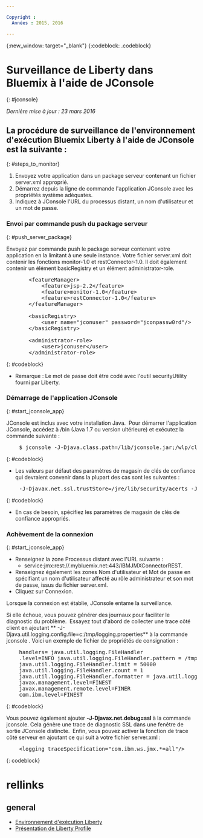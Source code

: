 ```yaml
---

Copyright :
  Années : 2015, 2016

---
```


{:new_window: target="_blank"}
{:codeblock: .codeblock}

# Surveillance de Liberty dans Bluemix à l'aide de JConsole
{: #jconsole}

*Dernière mise à jour : 23 mars 2016*

## La procédure de surveillance de l'environnement d'exécution Bluemix Liberty à l'aide de JConsole est la suivante :
{: #steps_to_monitor}

1. Envoyez votre application dans un package serveur contenant un fichier server.xml approprié. 
2. Démarrez depuis la ligne de commande l'application JConsole avec les propriétés système adéquates. 
3. Indiquez à JConsole l'URL du processus distant, un nom d'utilisateur et un mot de passe. 

### Envoi par commande push du package serveur
{: #push_server_package}

Envoyez par commande push le package serveur contenant votre application en la limitant à une seule instance. Votre fichier server.xml doit contenir les fonctions monitor-1.0 et restConnector-1.0.
Il doit également contenir un élément basicRegistry et un élément administrator-role. 
<pre>
       &lt;featureManager&gt;
    	   &lt;feature&gt;jsp-2.2&lt;/feature&gt;
    	   &lt;feature&gt;monitor-1.0&lt;/feature&gt;
    	   &lt;feature&gt;restConnector-1.0&lt;/feature&gt;
       &lt;/featureManager&gt;

       &lt;basicRegistry&gt;
    	   &lt;user name="jconuser" password="jconpassw0rd"/&gt;
       &lt;/basicRegistry&gt;

       &lt;administrator-role&gt;
    	   &lt;user&gt;jconuser&lt;/user&gt;
       &lt;/administrator-role&gt;
</pre>
{: #codeblock}

   * Remarque : Le mot de passe doit être codé avec l'outil securityUtility fourni par Liberty.

### Démarrage de l'application JConsole
{: #start_jconsole_app}

JConsole est inclus avec votre installation Java.   Pour démarrer l'application JConsole, accédez à <java-home>/bin (Java 1.7 ou version ultérieure) et exécutez la commande suivante :
<pre>
    $ jconsole -J-Djava.class.path=<java-home>/lib/jconsole.jar;<liberty-home>/wlp/clients/restConnector.jar
</pre>
{: #codeblock}

  * Les valeurs par défaut des paramètres de magasin de clés de confiance qui devraient convenir dans la plupart des cas sont les suivantes :
<pre>
    -J-Djavax.net.ssl.trustStore=<java-home>/jre/lib/security/acerts -J-Djavax.net.ssl.trustStorePassword=changeit -J-Djavax.net.ssl.trustStoreType=jks
</pre>
{: #codeblock}
  * En cas de besoin, spécifiez les paramètres de magasin de clés de confiance appropriés.

### Achèvement de la connexion
{: #start_jconsole_app}
  * Renseignez la zone Processus distant avec l'URL suivante :    
    * service:jmx:rest://<appName>.mybluemix.net:443/IBMJMXConnectorREST.  
  *  Renseignez également les zones Nom d'utilisateur et Mot de passe en spécifiant un nom d'utilisateur affecté au rôle administrateur et son mot de passe, issus du fichier server.xml. 
  * Cliquez sur Connexion.

Lorsque la connexion est établie, JConsole entame la surveillance.

Si elle échoue, vous pouvez générer des journaux pour faciliter le diagnostic du problème.   Essayez tout d'abord de collecter une trace côté client en ajoutant ** -J-Djava.util.logging.config.file=c:/tmp/logging.properties** à la commande jconsole .
Voici un exemple de fichier de propriétés de consignation : 

<pre>
    handlers= java.util.logging.FileHandler
    .level=INFO java.util.logging.FileHandler.pattern = /tmp/jmxtrace.log
    java.util.logging.FileHandler.limit = 50000
    java.util.logging.FileHandler.count = 1
    java.util.logging.FileHandler.formatter = java.util.logging.SimpleFormatter
    javax.management.level=FINEST
    javax.management.remote.level=FINER
    com.ibm.level=FINEST
</pre>
{: #codeblock}

Vous pouvez également ajouter <b>&dash;J&dash;Djavax.net.debug=ssl</b> à la commande jconsole. Cela génère une trace de diagnostic SSL dans une fenêtre de sortie JConsole distincte.   Enfin, vous pouvez activer la fonction de trace côté serveur en ajoutant ce qui suit à votre fichier server.xml : 
<pre>
    &lt;logging traceSpecification="com.ibm.ws.jmx.&ast;=all"/&gt;
</pre>
{: codeblock}

# rellinks
## general
* [Environnement d'exécution Liberty](index.html)
* [Présentation de Liberty Profile](http://www-01.ibm.com/support/knowledgecenter/SSAW57_8.5.5/com.ibm.websphere.wlp.nd.doc/ae/cwlp_about.html)
